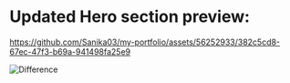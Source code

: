 # Updated Hero section preview:

https://github.com/Sanika03/my-portfolio/assets/56252933/382c5cd8-67ec-47f3-b69a-941498fa25e9

![Difference](https://github.com/CHAITANYASAI-del/Sanika_portfolio/assets/56252933/8667a0b4-862d-4689-a3c5-2b3e80aab3c0)
